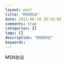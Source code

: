 ```yaml
---
layout: post
title: "MSN协议"
date: 2011-06-10 10:16:00 
comments: true
categories: []
tags: []
description: "MSN协议"
keywords: 
---
```



 
 
 
  
   MSN协议
  
 
 
 
 
  
   
   
  
 


